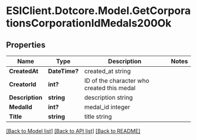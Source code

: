 # ESIClient.Dotcore.Model.GetCorporationsCorporationIdMedals200Ok
## Properties

Name | Type | Description | Notes
------------ | ------------- | ------------- | -------------
**CreatedAt** | **DateTime?** | created_at string | 
**CreatorId** | **int?** | ID of the character who created this medal | 
**Description** | **string** | description string | 
**MedalId** | **int?** | medal_id integer | 
**Title** | **string** | title string | 

[[Back to Model list]](../README.md#documentation-for-models) [[Back to API list]](../README.md#documentation-for-api-endpoints) [[Back to README]](../README.md)

